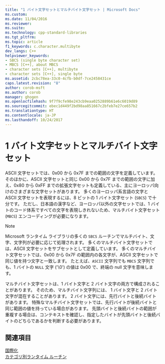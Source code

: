 ```yaml
---
title: "1 バイト文字セットとマルチバイト文字セット | Microsoft Docs"
ms.custom: 
ms.date: 11/04/2016
ms.reviewer: 
ms.suite: 
ms.technology: cpp-standard-libraries
ms.tgt_pltfrm: 
ms.topic: article
f1_keywords: c.character.multibyte
dev_langs: C++
helpviewer_keywords:
- SBCS (single byte character set)
- MBCS [C++], about MBCS
- character sets [C++], multibyte
- character sets [C++], single byte
ms.assetid: 2cbc78ea-33c0-4cfb-b0df-7ce2458431ce
caps.latest.revision: "8"
author: corob-msft
ms.author: corob
manager: ghogen
ms.openlocfilehash: 9f7f9cfe98e243cb9eaa0252889b61e6c6019d89
ms.sourcegitcommit: ebec1d449f2bd98aa851667c2bfeb7e27ce657b2
ms.translationtype: HT
ms.contentlocale: ja-JP
ms.lasthandoff: 10/24/2017
---
```

# <a name="single-byte-and-multibyte-character-sets"></a>1 バイト文字セットとマルチバイト文字セット
ASCII 文字セットでは、0x00 から 0x7F までの範囲の文字を定義しています。 そのほかに、ASCII 文字セットと同じ 0x00 から 0x7F までの範囲の文字に加え、0x80 から 0xFF までの拡張文字セットも定義している、主にヨーロッパ向けのさまざまな文字セットがあります。 多くのヨーロッパ系言語の文字と ASCII 文字セットを表現するには、8 ビットの 1 バイト文字セット (`SBCS`) で十分です。 ただし、日本語の漢字など、ヨーロッパ以外の文字セットでは、1 バイトのコード体系ですべての文字を表現しきれないため、マルチバイト文字セット (`MBCS`) エンコーディングが必要になります。  
  
> [!NOTE]
>  Microsoft ランタイム ライブラリの多くの `SBCS` ルーチンでマルチバイト、文字、文字列が必要に応じて処理されます。 多くのマルチバイト文字セットでは、ASCII 文字セットをサブセットとして定義しています。 多くのマルチバイト文字セットでは、0x00 から 0x7F の範囲内の各文字が、ASCII 文字セットで同じ値を持つ文字と一致します。 たとえば、`ASCII` 文字列でも `MBCS` 文字列でも、1 バイトの `NULL` 文字 ('\0') の値は 0x00 で、終端の null 文字を意味します。  
  
 マルチバイト文字セットは、1 バイト文字と 2 バイト文字の両方で構成されることがあります。 そのため、マルチバイト文字列には、 1 バイト文字と 2 バイト文字が混在することがあります。 2 バイト文字には、先行バイトと後続バイトがあります。 特殊なマルチバイト文字セットでは、先行バイトが後続バイトと同じ範囲の値を持っている場合があります。 先頭バイトと後続バイトの範囲が重複する場合は、コンテキストを確認し、指定したバイトが先頭バイトと後続バイトのどちらであるかを判断する必要があります。  
  
## <a name="see-also"></a>関連項目  
 [国際化](../c-runtime-library/internationalization.md)   
 [カテゴリ別ランタイム ルーチン](../c-runtime-library/run-time-routines-by-category.md)